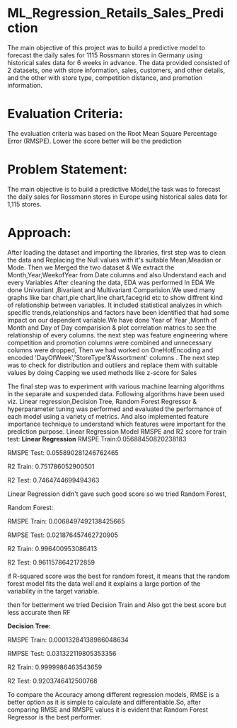 # ML_Regression_Retails_Sales_Prediction

The main objective of this project was to build a predictive model to forecast the daily sales for 1115 Rossmann stores in Germany using historical sales data for 6 weeks in advance. The data provided consisted of 2 datasets, one with store information, sales, customers, and other details, and the other with store type, competition distance, and promotion information. 
# **Evaluation Criteria:**
The evaluation criteria was based on the Root Mean Square Percentage Error (RMSPE). Lower the score better will be the prediction

# **Problem Statement**:
The main objective is to build a predictive Model,the task was to forecast the daily sales for Rossmann stores in Europe using historical sales data for 1,115 stores.

# **Approach:**
After loading the dataset and importing the libraries, first step was to clean the data and Replacing the Null values with it's suitable Mean,Meadian or Mode.
Then we Merged the two dataset & We extract the Month,Year,WeekofYear from Date columns and also Understand each and every Variables After cleaning the data, EDA was performed In EDA We done Univariant ,Bivariant and Multivariant Comparision.We used many graphs like bar chart,pie chart,line chart,facegrid etc to show diffrent kind of relationship between variables.
It included statistical analyzes in which specific trends,relationships and factors have been identified that had some impact on our dependent variable.We have done Year of Year ,Month of Month and Day of Day comparision & plot correlation matrics to see the relationship of every columns.
the next step was feature engineering where competition and promotion columns were combined and unnecessary columns were dropped,
Then we had worked on OneHotEncoding and encoded 'DayOfWeek','StoreType'&'Assortment' columns . The next step was to check for distribution and outliers and replace them with suitable values by doing Capping we used methods like z-score for Sales

The final step was to experiment with various machine learning algorithms in the separate and suspended data. Following algorithms have been used viz. Linear regression,Decision Tree, Random Forest Regressor & hyperparameter tuning was performed and evaluated the performance of each model using
a variety of metrics. And also implemented feature importance technique to understand which features were important for the prediction purpose.
Linear Regression Model RMSPE and R2 score for train test:
**Linear Regression**
RMSPE Train:0.05688450820238183

RMSPE Test: 0.055890281246762465

R2 Train: 0.751786052900501

R2 Test: 0.7464744699494363

Linear Regression didn't gave such good score so we tried Random Forest,

Random Forest: 

RMSPE Train: 0.0068497492138425665

RMPSE Test: 0.021876457462720905

R2 Train: 0.996400953086413

R2 Test: 0.9611578642172859

if R-squared score was the best for random forest, it means that the random forest model fits the data well and it explains a large portion of the variability in the target variable.

then for betterment we tried Decision Train and Also got the best score but less accurate then RF

**Decision Tree:**

RMSPE Train: 0.00013284138986048634

RMPSE Test: 0.031322119805353356

R2 Train: 0.9999986463543659

R2 Test: 0.9203746412500768

To compare the Accuracy among different regression models, RMSE is a better option as it is simple to calculate and differentiable.So, after comparing RMSE and RMSPE values it is evident that Random Forest Regressor is the best performer. 

